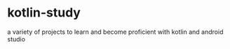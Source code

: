 # kotlin-study
a variety of projects to learn and  become proficient with kotlin and android studio
